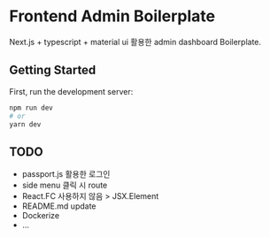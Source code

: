 # Frontend Admin Boilerplate

Next.js + typescript + material ui 활용한 admin dashboard Boilerplate.

## Getting Started

First, run the development server:

```bash
npm run dev
# or
yarn dev
```

## TODO

- passport.js 활용한 로그인
- side menu 클릭 시 route
- React.FC 사용하지 않음 > JSX.Element
- README.md update
- Dockerize
- ...
